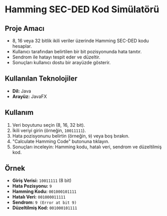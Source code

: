 # Hamming SEC-DED Kod Simülatörü

## Proje Amacı
- 8, 16 veya 32 bitlik ikili veriler üzerinde Hamming SEC-DED kodu hesaplar.
- Kullanıcı tarafından belirtilen bir bit pozisyonunda hata tanıtır.
- Sendrom ile hatayı tespit eder ve düzeltir.
- Sonuçları kullanıcı dostu bir arayüzde gösterir.

## Kullanılan Teknolojiler
- **Dil:** Java  
- **Arayüz:** JavaFX  

## Kullanım
1. Veri boyutunu seçin (8, 16, 32 bit).  
2. İkili veriyi girin (örneğin, `10011111`).  
3. Hata pozisyonunu belirtin (örneğin, `9`) veya boş bırakın.  
4. "Calculate Hamming Code" butonuna tıklayın.  
5. Sonuçları inceleyin: Hamming kodu, hatalı veri, sendrom ve düzeltilmiş kod.  

## Örnek
- **Giriş Verisi:** `10011111` (8 bit)  
- **Hata Pozisyonu:** `9`  
- **Hamming Kodu:** `001000101111`  
- **Hatalı Veri:** `001000011111`  
- **Sendrom:** `9 (Error at bit 9)`  
- **Düzeltilmiş Kod:** `001000101111`
